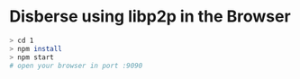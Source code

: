 # Disberse using libp2p in the Browser

```bash
> cd 1
> npm install
> npm start
# open your browser in port :9090
```

